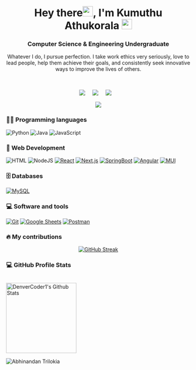 <h1 align="center" style="font-weight:bold;">Hey there<img src="https://media.giphy.com/media/hvRJCLFzcasrR4ia7z/giphy.gif" width="28">, I'm Kumuthu Athukorala   <img src="https://emojis.slackmojis.com/emojis/images/1531849430/4246/blob-sunglasses.gif?1531849430" width="28"/></h3>

<h3 align="center">Computer Science & Engineering Undergraduate </h3>

</p>
</p>
<p align="center">
Whatever I do, I pursue perfection. I take work ethics very seriously, love to lead people, help them achieve their goals, and consistently seek innovative ways to improve the lives of others.
<br><br>
 
<br>
 <p align="center">
 <a href="https://twitter.com/Kumuthu5"><img src="https://img.shields.io/twitter/follow/Kumuthu5?style=social" /></a>&nbsp;&nbsp;&nbsp;&nbsp;
   <a href="https://www.linkedin.com/in/kumuthu-athukorala/"><img src="https://img.shields.io/badge/Kumuthu_Athukorala-blue?logo=LinkedIn&link=https%3A%2F%2Fwww.linkedin.com%2Fin%2Fkumuthu-athukorala" /></a>&nbsp;&nbsp;&nbsp;&nbsp
   <a href="https://www.facebook.com/kumuthu.athukorala"><img src="https://img.shields.io/badge/-Kumuthu%20Athukorala-brightgreen?style=flat-square&logo=facebook&logoColor=white&link=https://www.facebook.com/kumuthu.athukorala" /></a>&nbsp;&nbsp;&nbsp;&nbsp
   <p  align="center">
<img src="https://visitor-badge.laobi.icu/badge?page_id=KumuthuA"/>       
</p>
 
 ### 👨‍💻 Programming languages

<p>
    <a><img alt="Python" src="https://img.shields.io/badge/Python%20-%2314354C.svg?logo=python&logoColor=white"></a>
    <a><img alt="Java" src="https://img.shields.io/badge/Java-%23007396.svg?logo=java&logoColor=white"></a>
    <a><img alt="JavaScript" src="https://img.shields.io/badge/JavaScript%20-%23F7DF1E.svg?logo=javascript&logoColor=black"></a>
</p>

### 🧰 Web Development

<p>
    <a><img alt="HTML" src="https://img.shields.io/badge/HTML%20-%23E34F26.svg?logo=html5&logoColor=white"></a>
    <a><img alt="NodeJS" src="https://img.shields.io/badge/Node.js%20-%2343853D.svg?logo=node.js&logoColor=white"></a>
    <a href="#"><img alt="React" src="https://img.shields.io/badge/React-5c6ca4?logo=react&logoColor=white"></a>
    <a href="#"><img alt="Next.js" src ="https://img.shields.io/badge/Next.js%20-%23900326.svg?logo=nextdotjs&logoColor=white"></a>
    <a href="#"><img alt="SpringBoot" src ="https://img.shields.io/badge/SpringBoot%20-%99220326.svg?logo=springboot&logoColor=white"></a>
    <a href="#"><img alt="Angular" src ="https://img.shields.io/badge/Angular-f9ccd2.svg?logo=angular&logoColor=white"></a>
    <a href="#"><img alt="MUI" src ="https://img.shields.io/badge/MUI%20-%23C7DF1E.svg?logo=mui&logoColor=white"></a>

</p>

### 🗄️ Databases

<p>
    <a href="#"><img alt="MySQL" src="https://img.shields.io/badge/MySQL-%2300f.svg?logo=mysql&logoColor=white"></a>
</p>

### 💻 Software and tools

<p>
    <a href="#"><img alt="Git" src="https://img.shields.io/badge/Git%20-%23F05033.svg?logo=git&logoColor=white"></a>
    <a href="#"><img alt="Google Sheets" src="https://img.shields.io/badge/Google%20Sheets%20-%2334A853.svg?logo=google%20sheets&logoColor=white"></a>
    <a href="#"><img alt="Postman" src="https://img.shields.io/badge/Postman-FF6C37?logo=postman&logoColor=white"></a>
</p>

### 🔥 My contributions

<p align="center">
<a href="https://git.io/streak-stats"><img src="https://github-readme-streak-stats.herokuapp.com?user=KumuthuA&exclude_days=Sun%2CSat" alt="GitHub Streak" /></a>
</p>

<!-- https://github.com/anuraghazra/github-readme-stats -->

### 💻 GitHub Profile Stats
  <br/>
    <img alt="DenverCoder1's Github Stats" src="https://denvercoder1-github-readme-stats.vercel.app/api?username=KumuthuA&show_icons=true&count_private=true&theme=react&hide_border=true&bg_color=1F222E&title_color=F85D7F&icon_color=F8D866" height="192px"/></a>
    
![Abhinandan Trilokia](https://raw.githubusercontent.com/Trilokia/Trilokia/379277808c61ef204768a61bbc5d25bc7798ccf1/bottom_header.svg)
<br>
